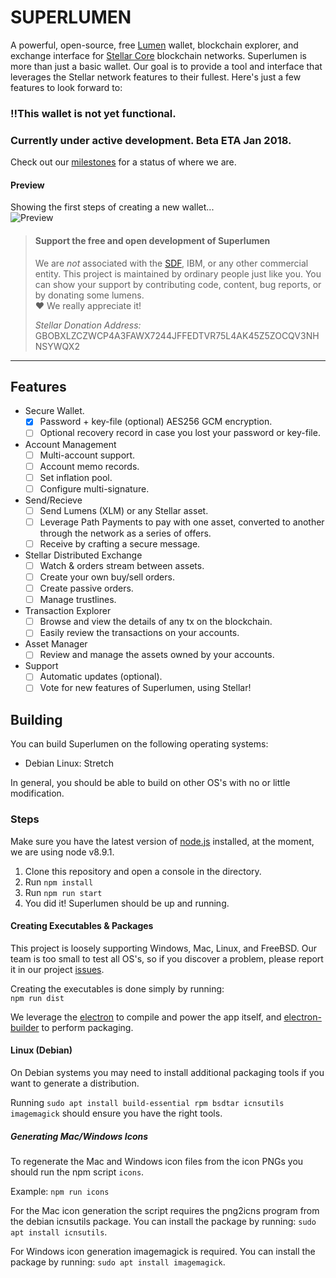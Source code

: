 # SUPERLUMEN
A powerful, open-source, free [Lumen](https://www.stellar.org/lumens/) wallet, blockchain explorer, and exchange interface for [Stellar Core](https://www.stellar.org/) blockchain networks. Superlumen is more than just a basic wallet. Our goal is to provide a tool and interface that leverages the Stellar network features to their fullest. Here's just a few features to look forward to:

### !!This wallet is not yet functional.
### Currently under active development. **Beta ETA Jan 2018.**

Check out our [milestones](https://github.com/super-lumen/superlumen-gui/milestones) for a status of where we are.

#### Preview
Showing the first steps of creating a new wallet...  
![Preview](https://thumbs.gfycat.com/SecondaryThirdEland-size_restricted.gif)

> #### Support the free and open development of Superlumen
> We are *not* associated with the [SDF](https://www.stellar.org/), IBM, or any other commercial entity. This project is maintained by ordinary people just like you. You can show your support by contributing code, content, bug reports, or by donating some lumens.   
> ❤ We really appreciate it!  
> 
> *Stellar Donation Address:*  
> GBOBXLZCZWCP4A3FAWX7244JFFEDTVR75L4AK45Z5ZOCQV3NHNSYWQX2  
> 

---

## Features

- Secure Wallet.
  - [x] Password + key-file (optional) AES256 GCM encryption.
  - [ ] Optional recovery record in case you lost your password or key-file.
- Account Management
  - [ ] Multi-account support.
  - [ ] Account memo records.
  - [ ] Set inflation pool.
  - [ ] Configure multi-signature.
- Send/Recieve
  - [ ] Send Lumens (XLM) or any Stellar asset.
  - [ ] Leverage Path Payments to pay with one asset, converted to another through the network as a series of offers.
  - [ ] Receive by crafting a secure message.
- Stellar Distributed Exchange
  - [ ] Watch &amp; orders stream between assets.
  - [ ] Create your own buy/sell orders.
  - [ ] Create passive orders.
  - [ ] Manage trustlines.
- Transaction Explorer
  - [ ] Browse and view the details of any tx on the blockchain.
  - [ ] Easily review the transactions on your accounts.
- Asset Manager
  - [ ] Review and manage the assets owned by your accounts.
- Support
  - [ ] Automatic updates (optional).
  - [ ] Vote for new features of Superlumen, using Stellar!

## Building
You can build Superlumen on the following operating systems:
- Debian Linux: Stretch

In general, you should be able to build on other OS's with no or little modification.

### Steps
Make sure you have the latest version of [node.js](https://nodejs.org/) installed, at the moment, we are using node v8.9.1.

1. Clone this repository and open a console in the directory.
2. Run ```npm install```
3. Run ```npm run start```
4. You did it! Superlumen should be up and running.

#### Creating Executables & Packages
This project is loosely supporting Windows, Mac, Linux, and FreeBSD. Our team is too small to test all OS's, so if you discover a problem, please report it in our project [issues](https://github.com/super-lumen/superlumen-gui/issues).

Creating the executables is done simply by running:   
```npm run dist```  

We leverage the [electron](https://electronjs.org/) to compile and power the app itself, and [electron-builder](https://github.com/electron-userland/electron-builder) to perform packaging.

#### Linux (Debian)
On Debian systems you may need to install additional packaging tools if you want to generate a distribution.

Running ```sudo apt install build-essential rpm bsdtar icnsutils imagemagick``` should ensure you have the right tools.

##### Generating Mac/Windows Icons
To regenerate the Mac and Windows icon files from the icon PNGs you should run the npm script ```icons```.

Example: ```npm run icons```

For the Mac icon generation the script requires the png2icns program from the debian icnsutils package. 
You can install the package by running: ```sudo apt install icnsutils```.

For Windows icon generation imagemagick is required.
You can install the package by running: ```sudo apt install imagemagick```.

